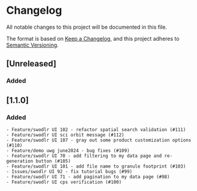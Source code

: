 # Changelog
All notable changes to this project will be documented in this file.

The format is based on [Keep a Changelog](https://keepachangelog.com/en/1.0.0/),
and this project adheres to [Semantic Versioning](https://semver.org/spec/v2.0.0.html).

## [Unreleased]

### Added

## [1.1.0]

### Added
    - Feature/swodlr UI 102 - refactor spatial search validation (#111)
    - Feature/swodlr UI sci orbit message (#112)
    - Feature/swodlr UI 107 - gray out some product customization options (#110)
    - Feature/demo uwg june2024 - bug fixes (#109)
    - Feature/swodlr UI 70 - add filtering to my data page and re-generation button (#105)
    - Feature/swodlr UI 101 - add file name to granule footprint (#103)
    - Issues/swodlr UI 92 - fix tutorial bugs (#99)
    - Feature/swodlr UI 71 - add pagination to my data page (#98)
    - Feature/swodlr UI cps verification (#100)


